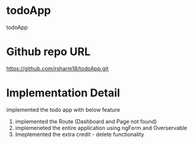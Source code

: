 # todoApp
todoApp

# Github repo URL
https://github.com/rsharm18/todoApp.git

# Implementation Detail
implemented the todo app with below  feature
1. implemented the Route (Dashboard and Page not found)
2. implemeneted the entire application using ngForm and Overservable
3. Imeplemented the extra credit  - delete functionality
